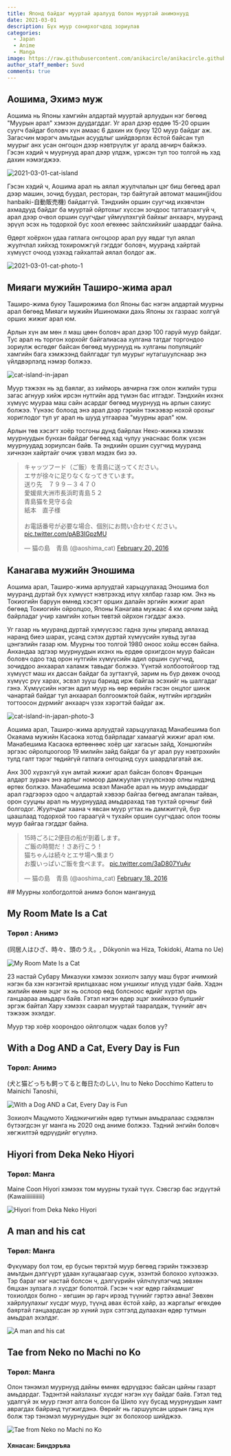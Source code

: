 ```yaml
---
title: Японд байдаг мууртай аралууд болон мууртай анимэнууд
date: 2021-03-01
description: Бүх муур сонирхогчдод зориулав
categories:
  - Japan
  - Anime
  - Manga
image: https://raw.githubusercontent.com/anikacircle/anikacircle.github.io/main/.images/cat-island-cover.jpg
author_staff_member: Suvd
comments: true
---
```


## Аошима, Эхимэ муж
Аошима нь Японы хамгийн алдартай мууртай арлуудын нэг бөгөөд "Муурын арал" хэмээн дуудагддаг. Уг арал дээр ердөө 15-20 оршин суугч байдаг боловч хүн амаас 6 дахин их буюу 120 муур байдаг аж. Загасчин мэрэгч амьтдын асуудлыг шийдвэрлэх ёстой байсан тул муурыг анх усан онгоцон дээр нэвтрүүлж уг аралд авчирч байжээ. Гэсэн хэдий ч муурнууд арал дээр үлдэж, үржсэн тул тоо толгой нь хэд дахин нэмэгджээ.

![2021-03-01-cat-island](https://raw.githubusercontent.com/anikacircle/anikacircle.github.io/main/.images/2021-03-01-cat-island.jpg)

Гэсэн хэдий ч, Аошима арал нь аялал жуулчлалын цэг биш бөгөөд арал дээр машин, зочид буудал, ресторан, тэр байтугай автомат машин(jidou hanbaiki-自動販売機) байдаггүй. Тэндхийн оршин суугчид ихэвчлэн ахмадууд байдаг ба мууртай ойртохыг хүссэн зочдоос татгалзахгүй ч, арал дээр очвол оршин суугчдыг үймүүлэхгүй байхыг анхаарч, мууранд эрүүл эсэх нь тодорхой бус хоол өгөхөөс зайлсхийхийг шаарддаг байна.

Өдөрт хоёрхон удаа гатлага онгоцоор арал руу явдаг тул аялал жуулчлал  хийхэд тохиромжгүй гэгддэг боловч, мууранд хайртай хүмүүст очоод үзэхэд гайхалтай аялал болдог аж.

![2021-03-01-cat-photo-1](https://raw.githubusercontent.com/anikacircle/anikacircle.github.io/main/.images/2021-03-01-cat-photo-1.jpg)

## Мияаги мужийн Таширо-жима арал
Таширо-жима буюу Таширожима бол Японы бас нэгэн алдартай муурны арал бөгөөд Мияаги мужийн Ишиномаки дахь Японы эх газраас холгүй орших жижиг арал юм.

Арлын хүн ам мөн л маш цөөн боловч арал дээр 100 гаруй муур байдаг. Тус арал нь торгон хорхойг байгалиасаа хулгана татдаг торгондоо зориулж өсгөдөг байсан бөгөөд муурнууд нь хулганы популяцийг хамгийн бага хэмжээнд байлгадаг тул муурыг нутагшуулснаар энэ үйлдвэрлэлд нэмэр болжээ.

![cat-island-in-japan](https://raw.githubusercontent.com/anikacircle/anikacircle.github.io/main/.images/cat-island-in-japan.jpg)

Муур тэжээх нь эд баялаг, аз хийморь авчирна гэж олон жилийн турш загас агнуур хийж ирсэн нутгийн ард түмэн бас итгэдэг. Тэндхийн ихэнх хүмүүс муураа маш сайн асардаг бөгөөд муурнууд нь арлын сахиус болжээ. Үүнээс болоод энэ арал дээр гэрийн тэжээвэр нохой орохыг хориглодог тул уг арал нь шууд утгаараа "муурны арал" юм.

Арлын төв хэсэгт хоёр тосгоны дунд байрлах Неко-жинжа хэмээх муурнуудын бунхан байдаг бөгөөд хад чулуу унаснаас болж үхсэн муурнуудад зориулсан байв. Та эндхийн оршин суугчид мууранд хичнээн хайртайг очиж үзвэл мэдэх биз ээ.

<blockquote class="twitter-tweet"><p lang="ja" dir="ltr">キャッツフード（ご飯）を青島に送ってください。<br>エサが徐々に足りなくなってきています。<br>送り先　７９９－３４７０<br>愛媛県大洲市長浜町青島５２<br>青島猫を見守る会<br>紙本　直子様<br><br>お電話番号が必要な場合、個別にお問い合わせください。 <a href="https://t.co/pAB3IGpzMU">pic.twitter.com/pAB3IGpzMU</a></p>&mdash; 猫の島　青島 (@aoshima_cat) <a href="https://twitter.com/aoshima_cat/status/701009274344898560?ref_src=twsrc%5Etfw">February 20, 2016</a></blockquote> <script async src="https://platform.twitter.com/widgets.js" charset="utf-8"></script>

## Канагава мужийн Эношима
Аошима арал, Таширо-жима арлуудтай харьцуулахад Эношима бол мууранд дуртай бүх хүмүүст нэвтрэхэд илүү хялбар газар юм. Энэ нь Токиогийн баруун өмнөд хэсэгт орших далайн эргийн жижиг арал бөгөөд Токиогийн ойролцоо, Японы Канагава мужаас 4 км орчим зайд байрладаг учир хамгийн хотын төвтэй ойрхон гэгддэг ажээ.

Уг газар нь мууранд дуртай хүмүүсээс гадна зуны улиралд аялахад наранд биеэ шарах, усанд сэлэх дуртай хүмүүсийн хувьд зугаа цэнгэлийн газар юм. Муурны тоо толгой 1980 оноос хойш өссөн байна. Анхандаа эдгээр муурнуудын ихэнх нь ердөө орхигдсон муур байсан боловч одоо тэд орон нутгийн хүмүүсийн адил оршин суугчид, зочиддоо анхаарал халамж тавьдаг болжээ. Үүнтэй холбоотойгоор тэд хүмүүст маш их дассан байдаг ба зугтахгүй, зарим нь бүр дөхөж очоод хүмүүс рүү харах, эсвэл зууш бариад ирж байгаа эсэхийг нь шалгадаг гэнэ. Хүмүүсийн нэгэн адил муур нь өөр өөрийн гэсэн онцлог шинж чанартай байдаг тул анхаарал болгоомжтой байж, нутгийн иргэдийн тогтоосон дүрмийг анхаарч үзэх хэрэгтэй байдаг аж.

![cat-island-in-japan-photo-3](https://raw.githubusercontent.com/anikacircle/anikacircle.github.io/main/.images/cat-island-in-japan-photo-3.jpg)

Аошима арал, Таширо-жима арлуудтай харьцуулахад Манабешима бол Окаяама мужийн Касаока хотод байрладаг хамаагүй жижиг арал юм. Манабешима Касаока өртөөнөөс хоёр цаг хагасын зайд, Хоншюгийн эргээс ойролцоогоор 19 милийн зайд байдаг ба уг арал руу нэвтрэхийн тулд галт тэрэг төдийгүй гатлага онгоцонд суух шаардлагатай аж.

Анх 300 хүрэхгүй хүн амтай жижиг арал байсан боловч Францын алдарт зураач энэ арлыг номоор дамжуулан үзүүлснээр олны нүдэнд өртөх болжээ. Манабешима эсвэл Манабе арал нь муур амьдардаг арал гэдгээрээ одоо ч алдартай хэвээр байгаа бөгөөд амгалан тайван, орон сууцны арал нь муурнуудад амьдарахад тав тухтай орчныг бий болгодог. Жуулчдыг хаана ч явсан муур угтах нь дамжиггүй, бүр цаашлаад тодорхой тоо гараагүй ч тухайн оршин суугчдаас олон тооны муур байгаа гэгддэг байна. 

<blockquote class="twitter-tweet"><p lang="ja" dir="ltr">15時ごろに2便目の船が到着します。<br>ご飯の時間だ！さあ行こう！<br>猫ちゃんは続々とエサ場へ集まり<br>お腹いっぱいご飯を食べます。 <a href="https://t.co/3aD807YuAv">pic.twitter.com/3aD807YuAv</a></p>&mdash; 猫の島　青島 (@aoshima_cat) <a href="https://twitter.com/aoshima_cat/status/700194666314993665?ref_src=twsrc%5Etfw">February 18, 2016</a></blockquote> <script async src="https://platform.twitter.com/widgets.js" charset="utf-8"></script>
## Муурны холбогдолтой анимэ болон манганууд

## My Room Mate Is a Cat 
### Төрөл : Анимэ
(同居人はひざ、時々、頭のうえ。, Dōkyonin wa Hiza, Tokidoki, Atama no Ue)

![My Room Mate Is a Cat ](https://upload.wikimedia.org/wikipedia/en/6/6d/Dōkyonin_wa_Hiza%2C_Tokidoki%2C_Atama_no_Ue._volume_1_cover.jpg)

23 настай Субару Миказүки хэмээх зохиолч залуу маш бүрэг ичимхий нэгэн ба хэн нэгэнтэй ярилцахаас ном уншихыг илүүд үздэг байв. Хэдэн жилийн өмнө эцэг эх нь ослоор өөд болсноос өдийг хүртэл орь ганцаараа амьдарч байв. Гэтэл нэгэн өдөр эцэг эхийнхээ булшийг эргэж байтал Хару хэмээх саарал мууртай тааралдаж, түүнийг авч тэжээж эхэлдэг.

Муур тэр хоёр хоорондоо ойлголцож чадах болов уу?

## With a Dog AND a Cat, Every Day is Fun
### Төрөл: Анимэ
(犬と猫どっちも飼ってると毎日たのしい, Inu to Neko Docchimo Katteru to Mainichi Tanoshii,

![With a Dog AND a Cat, Every Day is Fun](https://upload.wikimedia.org/wikipedia/en/6/6a/Inu_to_Neko_Docchimo_Katteru_to_Mainichi_Tanoshii_volume_1_cover.jpg)

Зохиолч Мацумото Хидэкичигийн өдөр тутмын амьдралаас сэдэвлэн бүтээгдсэн уг манга нь 2020 онд аниме болжээ. Тэдний энгийн боловч хөгжилтэй өдрүүдийг өгүүлнэ.

## Hiyori from Deka Neko Hiyori
### Төрөл: Манга
Maine Coon Hiyori хэмээх том муурны тухай түүх. Сэвсгэр бас эгдүүтэй (Kawaiiiiiiiiiiii)

![Hiyori from Deka Neko Hiyori](https://www.anime-planet.com/images/manga/covers/deka-neko-hiyori-20141.jpg)

## A man and his cat 
### Төрөл: Манга

Фүкүмару бол том, ер бусын төрхтэй муур бөгөөд гэрийн тэжээвэр амьтдын дэлгүүрт удаан хугацаагаар сууж, эзэнтэй болохоо хүлээжээ. Тэр бараг нэг настай болсон ч, дэлгүүрийн үйлчлүүлэгчид зөвхөн бяцхан зулзага л хүсдэг бололтой. Гэсэн ч нэг өдөр гайхамшиг тохиолдох болно - хөгшин эр гарч ирээд түүнийг гэртээ авна! Зөвхөн хайрлуулахыг хүсдэг муур, түүнд авах ёстой хайр, аз жаргалыг өгөхдөө баяртай ганцаардсан эр хүний зүрх сэтгэлд дулаахан өдөр тутмын амьдрал эхэлдэг.

![A man and his cat](https://www.anime-planet.com/images/manga/covers/a-man-and-his-cat-24330.jpg)

## Tae from Neko no Machi no Ko
### Төрөл: Манга

Олон тэнэмэл муурнууд дайны өмнөх өдрүүдээс байсан цайны газарт амьдардаг. Тэдэнтэй найзлахыг хүсдэг нэгэн хүү байдаг байв. Гэтэл төд удалгүй эх муур гэнэт алга болсон ба Шило хүү бусад муурнуудын хамт аврагдах байранд түгжигдэнэ. Өөрийг нь гаршуулсан цорын ганц хүн болж  тэр тэнэмэл муурнуудын эцэг эх болохоор шийджээ.

![Tae from Neko no Machi no Ko](https://i.gr-assets.com/images/S/compressed.photo.goodreads.com/books/1373013988l/18162824.jpg)


#### Хянасан: Биндэръяа